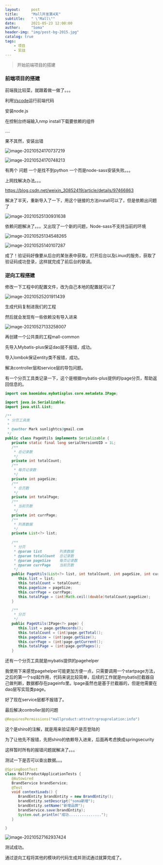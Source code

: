 ```yaml
---
layout:     post
title:      "Mall开发第4天"
subtitle:   " \"Mall\""
date:       2021-05-23 12:00:00
author:     "Soma"
header-img: "img/post-bg-2015.jpg"
catalog: true
tags:
    - 项目
    - 实战
---
```


> 开始前端项目的搭建

### 前端项目的搭建

前端我比较菜，就跟着做一做了。。。

利用[Vscode](https://code.visualstudio.com/docs/?dv=win)运行前端代码

安装node.js

在控制台终端输入<dode>nmp install</code>下载要依赖的组件

....

果不其然，安装出错

![image-20210524170737219](/img/image-527-01.png)

![image-20210524170748213](/img/image-527-02.png)

有两个 问题 一个是找不到python 一个而是node-sass安装失败。。。

上网找解决办法。。。

https://blog.csdn.net/weixin_30852419/article/details/97466863

解决了半天，重新导入了一下，用这个链接的方法install可以了，但是依赖出问题了

![image-20210525130931638](/img/image-527-03.png)

依赖问题解决了。。。又出现了一个新的问题，Node-sass不支持当前的环境

![image-20210525134548265](/img/image-527-04.png)

![image-20210525140107287](/img/image-527-05.png)

成了！验证码好像要从后台的某张表中获取，打开后台以及Linux的服务，获取了验证码成功登录，这样就完成了前后台的联调。

### 逆向工程搭建

修改一下工程中的配置文件，改为自己本地的配置就可以了

![image-20210525201911439](/img/image-527-06.png)

生成代码复制进我们的工程

然后就会发现有一些依赖没有导入进来

![image-20210527133258007](/img/image-527-07.png)

再创建一个公共类的工程mall-common

先导入Mybatis-plus保证dao层不报错，成功。

导入lombok保证entity类不报错，成功。

解决controller层和service层的导包问题。

有一个分页工具类记录一下，这个是根据mybatis-plus提供的Ipage分页，帮助返回信息的。

```java
import com.baomidou.mybatisplus.core.metadata.IPage;

import java.io.Serializable;
import java.util.List;

/**
 * 分页工具类
 *
 * @author Mark sunlightcs@gmail.com
 */
public class PageUtils implements Serializable {
   private static final long serialVersionUID = 1L;
   /**
    * 总记录数
    */
   private int totalCount;
   /**
    * 每页记录数
    */
   private int pageSize;
   /**
    * 总页数
    */
   private int totalPage;
   /**
    * 当前页数
    */
   private int currPage;
   /**
    * 列表数据
    */
   private List<?> list;
   
   /**
    * 分页
    * @param list        列表数据
    * @param totalCount  总记录数
    * @param pageSize    每页记录数
    * @param currPage    当前页数
    */
   public PageUtils(List<?> list, int totalCount, int pageSize, int currPage) {
      this.list = list;
      this.totalCount = totalCount;
      this.pageSize = pageSize;
      this.currPage = currPage;
      this.totalPage = (int)Math.ceil((double)totalCount/pageSize);
   }

   /**
    * 分页
    */
   public PageUtils(IPage<?> page) {
      this.list = page.getRecords();
      this.totalCount = (int)page.getTotal();
      this.pageSize = (int)page.getSize();
      this.currPage = (int)page.getCurrent();
      this.totalPage = (int)page.getPages();
   }
```

还有一个分页工具就是mybatis提供的pagehelper

我使用下来感觉pagehelper可能更加方便一点，只需要调用一个startpage方法，之后的第一个sql起作用，代码来说比较简单，后续的工作就是mybatis拦截器自己做判断，数据都存在pageinfo里。Ipage虽然也是基于拦截器的，但是他需要在dao层写实现类page。

好了现在service层都不报错了。

最后解决controller层的问题

```java
@RequiresPermissions("mallproduct:attrattrgrouprelation:info")
```

这个是shiro的注解，就是用来验证用户是否登陆的

为了让他先不报错，先把shiro的依赖导入进来，后面再考虑换成springsecurity

这样暂时所有的报错问题就解决了。。。

测试一下是否可以查出数据。。。

```java
@SpringBootTest
class MallProductApplicationTests {
   @Autowired
   BrandService brandService;
   @Test
   void contextLoads() {
      BrandEntity brandEntity = new BrandEntity();
      brandEntity.setDescript("soma新增");
      brandEntity.setName("新增品牌");
      brandService.save(brandEntity);
      System.out.println("成功...............");
   }

}
```

![image-20210527162937424](/img/image-527-08.png)

测试成功。

通过逆向工程将其他的模块的代码生成并测试通过就算完成了。

